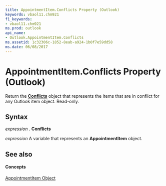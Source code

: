```yaml
---
title: AppointmentItem.Conflicts Property (Outlook)
keywords: vbaol11.chm921
f1_keywords:
- vbaol11.chm921
ms.prod: outlook
api_name:
- Outlook.AppointmentItem.Conflicts
ms.assetid: 1c32306c-1852-8eab-a924-1b0f7e59dd58
ms.date: 06/08/2017
---
```



# AppointmentItem.Conflicts Property (Outlook)

Return the  **[Conflicts](Outlook.Conflicts.md)** object that represents the items that are in conflict for any Outlook item object. Read-only.


## Syntax

 _expression_ . **Conflicts**

 _expression_ A variable that represents an **AppointmentItem** object.


## See also


#### Concepts


[AppointmentItem Object](Outlook.AppointmentItem.md)

